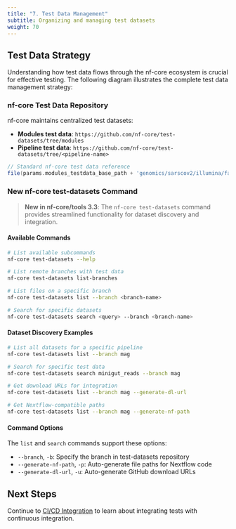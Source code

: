 ```yaml
---
title: "7. Test Data Management"
subtitle: Organizing and managing test datasets
weight: 70
---
```


## Test Data Strategy

Understanding how test data flows through the nf-core ecosystem is crucial for effective testing. The following diagram illustrates the complete test data management strategy:

### nf-core Test Data Repository

nf-core maintains centralized test datasets:

- **Modules test data**: `https://github.com/nf-core/test-datasets/tree/modules`
- **Pipeline test data**: `https://github.com/nf-core/test-datasets/tree/<pipeline-name>`

```groovy
// Standard nf-core test data reference
file(params.modules_testdata_base_path + 'genomics/sarscov2/illumina/fastq/test_1.fastq.gz', checkIfExists: true)
```

### New nf-core test-datasets Command

> **New in nf-core/tools 3.3**: The `nf-core test-datasets` command provides streamlined functionality for dataset discovery and integration.

#### Available Commands

```bash
# List available subcommands
nf-core test-datasets --help

# List remote branches with test data
nf-core test-datasets list-branches

# List files on a specific branch
nf-core test-datasets list --branch <branch-name>

# Search for specific datasets
nf-core test-datasets search <query> --branch <branch-name>
```

#### Dataset Discovery Examples

```bash
# List all datasets for a specific pipeline
nf-core test-datasets list --branch mag

# Search for specific test data
nf-core test-datasets search minigut_reads --branch mag

# Get download URLs for integration
nf-core test-datasets list --branch mag --generate-dl-url

# Get Nextflow-compatible paths
nf-core test-datasets list --branch mag --generate-nf-path
```

#### Command Options

The `list` and `search` commands support these options:

- `--branch`, `-b`: Specify the branch in test-datasets repository
- `--generate-nf-path`, `-p`: Auto-generate file paths for Nextflow code
- `--generate-dl-url`, `-u`: Auto-generate GitHub download URLs

## Next Steps

Continue to [CI/CD Integration](./08_cicd_integration.md) to learn about integrating tests with continuous integration.
